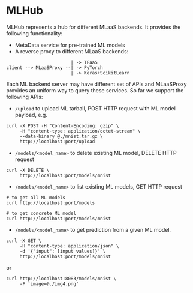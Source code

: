 # MLHub
MLHub represents a hub for different MLaaS backends. It provides the following
functionality:
- MetaData service for pre-trained ML models
- A reverse proxy to different MLaaS backends:
```
                        | -> TFaaS
client --> MLaaSProxy --| -> PyTorch
                        | -> Keras+ScikitLearn
```
Each ML backend server may have different set of APIs and MLaaSProxy provides
an uniform way to query these services. So far we support the following APIs:
- `/upload` to upload ML tarball, POST HTTP request with ML model payload, e.g.
```
curl -X POST -H "Content-Encoding: gzip" \
     -H "content-type: application/octet-stream" \
     --data-binary @./mnist.tar.gz \
     http://localhost:port/upload
```
- `/models/<model_name>` to delete existing ML model, DELETE HTTP request
```
curl -X DELETE \
     http://localhost:port/models/mnist
```
- `/models/<model_name>` to list existing ML models, GET HTTP request
```
# to get all ML models
curl http://localhost:port/models

# to get concrete ML model
curl http://localhost:port/models/mnist
```
- `/models/<model_name>` to get prediction from a given ML model.
```
curl -X GET \
     -H "content-type: application/json" \
     -d '{"input": [input values]}' \
     http://localhost:port/models/mnist
```
or
```
curl http://localhost:8083/models/mnist \
     -F 'image=@./img4.png'
```
